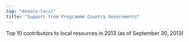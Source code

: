 ```yaml
---
tag: "donors-local"
title: "Support from Programme Country Governments"
---
```


<p class='heading-desc'>
	Top 10 contributors to local resources in 2013  (as of September 30, 2013)
</p>
